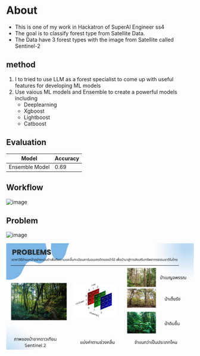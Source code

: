 # About
- This is one of my work in Hackatron of SuperAI Engineer ss4 
- The goal is to classify forest type from Satellite Data.
- The Data have 3 forest types with the image from Satellite called Sentinel-2

## method
1. I to tried to use LLM as a forest specialist to come up with useful features for developing ML models
2. Use vaious ML models and Ensemble to create a powerful models including
   - Deeplearning
   - Xgboost
   - Lightboost
   - Catboost

## Evaluation
| Model           | Accuracy |
|------------------|----------|
| Ensemble Model  | 0.69   |

## Workflow
![image](https://github.com/user-attachments/assets/22588443-b90d-42e2-a20d-365d64b8064c)

## Problem

![image](https://github.com/user-attachments/assets/41234f3d-e08e-4931-9949-545c512df649)


![alt text](image.png)
